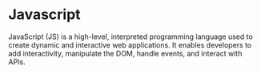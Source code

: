 # Javascript

JavaScript (JS) is a high-level, interpreted programming language used to create dynamic and interactive web applications. It enables developers to add interactivity, manipulate the DOM, handle events, and interact with APIs.

